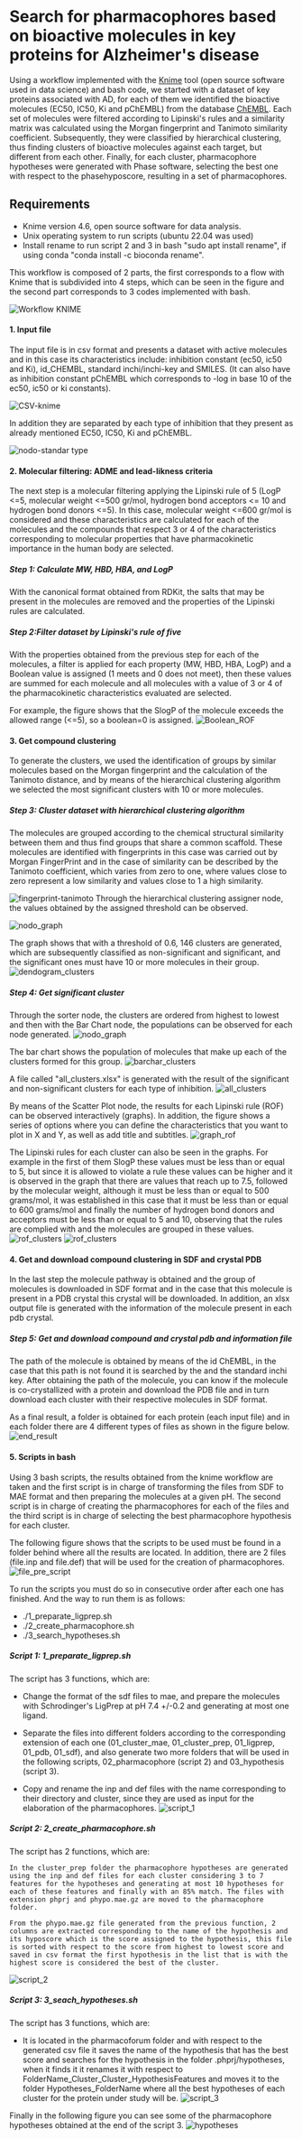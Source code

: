 # Search for pharmacophores based on bioactive molecules in key proteins for Alzheimer's disease

Using a workflow implemented with the [Knime](https://www-knime-com.translate.goog/?_x_tr_sl=auto&_x_tr_tl=es&_x_tr_hl=es-419)
 tool (open source software used in data science) and bash code, we started with a dataset of key proteins associated with AD, for each of them we identified the bioactive molecules (EC50, IC50, Ki and pChEMBL) from the database [ChEMBL](https://www.ebi.ac.uk/chembl/). Each set of molecules were filtered according to Lipinski's rules and a similarity matrix was calculated using the Morgan fingerprint and Tanimoto similarity coefficient. Subsequently, they were classified by hierarchical clustering, thus finding clusters of bioactive molecules against each target, but different from each other. Finally, for each cluster, pharmacophore hypotheses were generated with Phase software, selecting the best one with respect to the phasehyposcore, resulting in a set of pharmacophores.

## Requirements
- Knime version 4.6, open source software for data analysis.
- Unix operating system to run scripts (ubuntu 22.04 was used)
- Install rename to run script 2 and 3 in bash "sudo apt install rename", if using conda "conda install -c bioconda rename".
 
This workflow is composed of 2 parts, the first corresponds to a flow with Knime that is subdivided into 4 steps, which can be seen in the figure and the second part corresponds to 3 codes implemented with bash. 

 ![Workflow KNIME](fig1.png)

 
  #### 1. Input file
The input file is in csv format and presents a dataset with active molecules and in this case its characteristics include: inhibition constant (ec50, ic50 and Ki), id_CHEMBL, standard inchi/inchi-key and SMILES. (It can also have as inhibition constant pChEMBL which corresponds to -log in base 10 of the ec50, ic50 or ki constants).

 ![CSV-knime](fig_2.png)

In addition they are separated by each type of inhibition that they present as already mentioned EC50, IC50, Ki and pChEMBL.

 ![nodo-standar type](fig3.png)
  
#### 2. Molecular filtering: ADME and lead-likness criteria

The next step is a molecular filtering applying the Lipinski rule of 5 (LogP <=5, molecular weight <=500 gr/mol, hydrogen bond acceptors <= 10 and hydrogen bond donors <=5). In this case, molecular weight <=600 gr/mol is considered and these characteristics are calculated for each of the molecules and the compounds that respect 3 or 4 of the characteristics corresponding to molecular properties that have pharmacokinetic importance in the human body are selected.

##### Step 1: Calculate MW, HBD, HBA, and LogP
With the canonical format obtained from RDKit, the salts that may be present in the molecules are removed and the properties of the Lipinski rules are calculated.

##### Step 2:Filter dataset by Lipinski's rule of five
With the properties obtained from the previous step for each of the molecules, a filter is applied for each property (MW, HBD, HBA, LogP) and a Boolean value is assigned (1 meets and 0 does not meet), then these values are summed for each molecule and all molecules with a value of 3 or 4 of the pharmacokinetic characteristics evaluated are selected.

For example, the figure shows that the SlogP of the molecule exceeds the allowed range (<=5), so a boolean=0 is assigned.
 ![Boolean_ROF](fig15.png)
   
#### 3. Get compound clustering
To generate the clusters, we used the identification of groups by similar molecules based on the Morgan fingerprint and the calculation of the Tanimoto distance, and by means of the hierarchical clustering algorithm we selected the most significant clusters with 10 or more molecules.

##### Step 3: Cluster dataset with hierarchical clustering algorithm
The molecules are grouped according to the chemical structural similarity between them and thus find groups that share a common scaffold. These molecules are identified with fingerprints in this case was carried out by Morgan FingerPrint and in the case of similarity can be described by the Tanimoto coefficient, which varies from zero to one, where values close to zero represent a low similarity and values close to 1 a high similarity.

 ![fingerprint-tanimoto](fig_4.png)
 Through the hierarchical clustering assigner node, the values obtained by the assigned threshold can be observed.
 
![nodo_graph](fig16.png)

The graph shows that with a threshold of 0.6, 146 clusters are generated, which are subsequently classified as non-significant and significant, and the significant ones must have 10 or more molecules in their group.
![dendogram_clusters](fig_5.png)

##### Step 4: Get significant cluster 
Through the sorter node, the clusters are ordered from highest to lowest and then with the Bar Chart node, the populations can be observed for each node generated.
![nodo_graph](fig17.png)

The bar chart shows the population of molecules that make up each of the clusters formed for this group. 
![barchar_clusters](fig_6.png)

A file called "all_clusters.xlsx" is generated with the result of the significant and non-significant clusters for each type of inhibition.
![all_clusters](fig9.png)

By means of the Scatter Plot node, the results for each Lipinski rule (ROF) can be observed interactively (graphs). In addition, the figure shows a series of options where you can define the characteristics that you want to plot in X and Y, as well as add title and subtitles.
![graph_rof](fig18.png)

The Lipinski rules for each cluster can also be seen in the graphs. For example in the first of them SlogP these values must be less than or equal to 5, but since it is allowed to violate a rule these values can be higher and it is observed in the graph that there are values that reach up to 7.5, followed by the molecular weight, although it must be less than or equal to 500 grams/mol, it was established in this case that it must be less than or equal to 600 grams/mol and finally the number of hydrogen bond donors and acceptors must be less than or equal to 5 and 10, observing that the rules are complied with and the molecules are grouped in these values.
![rof_clusters](fig7.png)
![rof_clusters](fig8.png)
   
#### 4. Get and download compound clustering in SDF and crystal PDB
In the last step the molecule pathway is obtained and the group of molecules is downloaded in SDF format and in the case that this molecule is present in a PDB crystal this crystal will be downloaded. In addition, an xlsx output file is generated with the information of the molecule present in each pdb crystal.

##### Step 5: Get and download compound and crystal pdb and information file
The path of the molecule is obtained by means of the id ChEMBL, in the case that this path is not found it is searched by the and the standard inchi key. After obtaining the path of the molecule, you can know if the molecule is co-crystallized with a protein and download the PDB file and in turn download each cluster with their respective molecules in SDF format.


As a final result, a folder is obtained for each protein (each input file) and in each folder there are 4 different types of files as shown in the figure below.
![end_result](fig10.png)



#### 5. Scripts in bash
Using 3 bash scripts, the results obtained from the knime workflow are taken and the first script is in charge of transforming the files from SDF to MAE format and then preparing the molecules at a given pH. The second script is in charge of creating the pharmacophores for each of the files and the third script is in charge of selecting the best pharmacophore hypothesis for each cluster. 

The following figure shows that the scripts to be used must be found in a folder behind where all the results are located. In addition, there are 2 files (file.inp and file.def) that will be used for the creation of pharmacophores.
![file_pre_script](fig11.png)

To run the scripts you must do so in consecutive order after each one has finished. And the way to run them is as follows:
- ./1_preparate_ligprep.sh
- ./2_create_pharmacophore.sh
- ./3_search_hypotheses.sh


##### Script 1: 1_preparate_ligprep.sh
The script has 3 functions, which are:

- Change the format of the sdf files to mae, and prepare the molecules with Schrodinger's LigPrep at pH 7.4 +/-0.2 and generating at most one ligand.

 - Separate the files into different folders according to the corresponding extension of each one (01_cluster_mae, 01_cluster_prep, 01_ligprep, 01_pdb, 01_sdf), and also generate two more folders that will be used in the following scripts, 02_pharmacophore (script 2) and 03_hypothesis (script 3).

- Copy and rename the inp and def files with the name corresponding to their directory and cluster, since they are used as input for the elaboration of the pharmacophores.
![script_1](fig12.png)


##### Script 2: 2_create_pharmacophore.sh
The script has 2 functions, which are:

    In the cluster_prep folder the pharmacophore hypotheses are generated using the inp and def files for each cluster considering 3 to 7 features for the hypotheses and generating at most 10 hypotheses for each of these features and finally with an 85% match. The files with extension phprj and phypo.mae.gz are moved to the pharmacophore folder.

    From the phypo.mae.gz file generated from the previous function, 2 columns are extracted corresponding to the name of the hypothesis and its hyposcore which is the score assigned to the hypothesis, this file is sorted with respect to the score from highest to lowest score and saved in csv format the first hypothesis in the list that is with the highest score is considered the best of the cluster.
![script_2](fig13.png)


##### Script 3: 3_seach_hypotheses.sh
The script has 3 functions, which are: 

- It is located in the pharmacoforum folder and with respect to the generated csv file it saves the name of the hypothesis that has the best score and searches for the hypothesis in the folder .phprj/hypotheses, when it finds it it renames it with respect to FolderName_Cluster_Cluster_HypothesisFeatures and moves it to the folder Hypotheses_FolderName where all the best hypotheses of each cluster for the protein under study will be.
![script_3](fig14.png)

Finally in the following figure you can see some of the pharmacophore hypotheses obtained at the end of the script 3.
![hypotheses](fig19.png)
